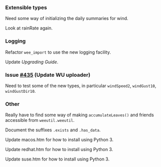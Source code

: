 ### Extensible types
Need some way of initializing the daily summaries for wind.

Look at rainRate again.

### Logging
Refactor `wee_import` to use the new logging facility.

Update *Upgrading Guide*.


### Issue [#435](https://github.com/weewx/weewx/issues/435) (Update WU uploader)
Need to test some of the new types, in particular `windSpeed2`, `windGust10`,
`windGustDir10`.


### Other
Really have to find some way of making `accumulateLeaves()` and friends accessible
from `weeutil.weeutil`.

Document the suffixes `.exists` and `.has_data`.

Update macos.htm for how to install using Python 3.

Update redhat.htm for how to install using Python 3.

Update suse.htm for how to install using Python 3.